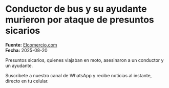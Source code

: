 # Conductor de bus y su ayudante murieron por ataque de presuntos sicarios

**Fuente:** [Elcomercio.com](https://www.elcomercio.com/actualidad/seguridad/conductor-bus-ayudante-murieron-ataque-presuntos-sicarios/)  
**Fecha:** 2025-08-20

Presuntos sicarios, quienes viajaban en moto, asesinaron a un conductor y un ayudante.

Suscríbete a nuestro canal de WhatsApp y recibe noticias al instante, directo en tu celular.
